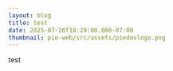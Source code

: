 ```yaml
---
layout: blog
title: test
date: 2025-07-26T18:29:00.000-07:00
thumbnail: pie-web/src/assets/piedevlogo.png
---
```

test
